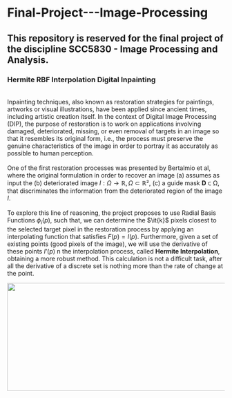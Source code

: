 # Final-Project---Image-Processing
## This repository is reserved for the final project of the discipline SCC5830 - Image Processing and Analysis.
### Hermite RBF Interpolation Digital Inpainting
\
	Inpainting techniques, also known as restoration strategies for paintings, artworks or visual illustrations, have been applied since ancient times, including artistic creation itself. In the context of Digital Image Processing (DIP), the purpose of restoration is to work on applications involving damaged, deteriorated, missing, or even removal of targets in an image so that it resembles its original form, i.e., the process must preserve the genuine characteristics of the image in order to portray it as accurately as possible to human perception.\
\
	One of the first restoration processes was presented by Bertalmio et al, where the original formulation in order to recover an image (a) assumes as input the (b) deteriorated image $I:Ω → ℝ, Ω ⊂ ℝ²$, (c) a guide mask 𝐃 ⊂ Ω, that discriminates the information from the deteriorated region of the image $I$.\
  \
	To explore this line of reasoning, the project proposes to use Radial Basis Functions $\phi_i(p)$, such that, we can determine the $\it{k}$ pixels closest to the selected target pixel in the restoration process by applying an interpolating function that satisfies $F(p) = I(p)$. Furthermore, given a set of existing points (good pixels of the image), we will use the derivative of these points $I’(p)$ n the interpolation process, called  $\textbf{Hermite Interpolation}$, obtaining a more robust method. This calculation is not a difficult task, after all the derivative of a discrete set is nothing more than the rate of change at the point.

<p align="center">
	<img align="center" width="700" height="250" src="https://user-images.githubusercontent.com/96217617/172216241-21a8ba08-3453-4e95-97ac-2b882565967a.png">
</p>
